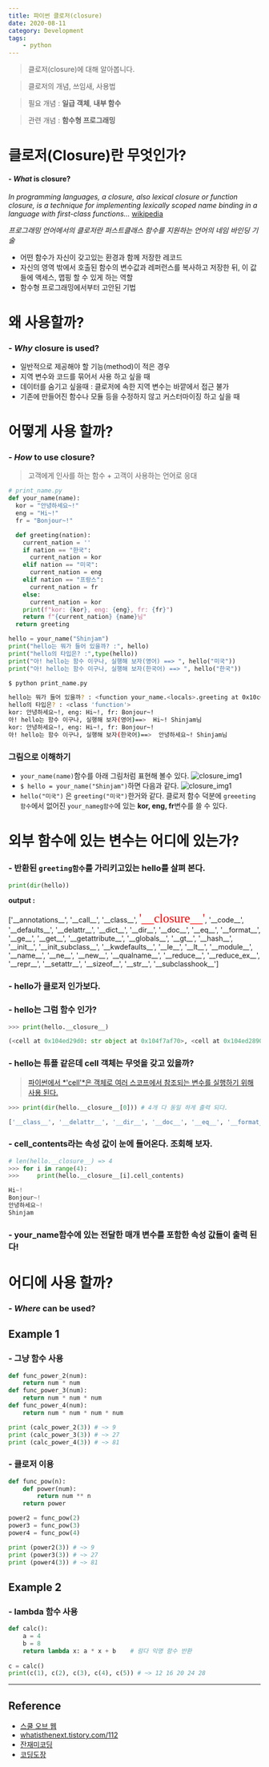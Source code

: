 ```yaml
---
title: 파이썬 클로저(closure)
date: 2020-08-11
category: Development
tags:
    - python
---
```


> 클로저(closure)에 대해 알아봅니다.


> 클로저의 개념, 쓰임새, 사용법

> 필요 개념 : **일급 객체**, **내부 함수**

> 관련 개념 : **함수형 프로그래밍**

# 클로저(Closure)란 무엇인가?
#### - _What_ is closure?
*In programming languages, a closure, also lexical closure or function closure, is a technique for implementing lexically scoped name binding in a language with first-class functions...* [wikipedia](https://en.wikipedia.org/wiki/Closure_(computer_programming))

*프로그래밍 언어에서의 클로저란 퍼스트클래스 함수를 지원하는 언어의 네임 바인딩 기술*

- 어떤 함수가 자신이 갖고있는 환경과 함께 저장한 레코드
- 자신의 영역 밖에서 호출된 함수의 변수값과 레퍼런스를 복사하고 저장한 뒤, 이 값들에 액세스, 맵핑 할 수 있게 하는 역할
- 함수형 프로그래밍에서부터 고안된 기법

# 왜 사용할까?
### - _Why_ closure is used?
- 일반적으로 제공해야 할 기능(method)이 적은 경우
- 지역 변수와 코드를 묶어서 사용 하고 싶을 때
- 데이터를 숨기고 싶을때 : 클로저에 속한 지역 변수는 바깥에서 접근 불가
- 기존에 만들어진 함수나 모듈 등을 수정하지 않고 커스터마이징 하고 싶을 때

# 어떻게 사용 할까?
### - _How_ to use closure?
> 고객에게 인사를 하는 함수 + 고객이 사용하는 언어로 응대 

```python
# print_name.py
def your_name(name):
  kor = "안녕하세요~!"
  eng = "Hi~!"
  fr = "Bonjour~!"

  def greeting(nation):
    current_nation = ''
    if nation == "한국":
      current_nation = kor
    elif nation == "미국":
      current_nation = eng
    elif nation == "프랑스":
      current_nation = fr
    else:
      current_nation = kor
    print(f"kor: {kor}, eng: {eng}, fr: {fr}")
    return f"{current_nation} {name}님"
  return greeting

hello = your_name("Shinjam")
print("hello는 뭐가 들어 있을까? :", hello)
print("hello의 타입은? :",type(hello))
print("아! hello는 함수 이구나, 실행해 보자(영어) ==> ", hello("미국"))
print("아! hello는 함수 이구나, 실행해 보자(한국어) ==> ", hello("한국"))
```

```bash
$ python print_name.py

hello는 뭐가 들어 있을까? : <function your_name.<locals>.greeting at 0x10c6ea950>
hello의 타입은? : <class 'function'>
kor: 안녕하세요~!, eng: Hi~!, fr: Bonjour~!
아! hello는 함수 이구나, 실행해 보자(영어)==>  Hi~! Shinjam님
kor: 안녕하세요~!, eng: Hi~!, fr: Bonjour~!
아! hello는 함수 이구나, 실행해 보자(한국어)==>  안녕하세요~! Shinjam님
```

### 그림으로 이해하기
- `your_name(name)`함수를 아래 그림처럼 표현해 볼수 있다.
![closure_img1](img_closure1_python.png)
- `$ hello = your_name("Shinjam")`하면 다음과 같다.
![closure_img1](img_closure2_python.png)
- `hello("미국")` 은 `greeting("미국")`한거와 같다. 클로저 함수 덕분에 `greeeting함수`에서 없어진 `your_nameg함수`에 있는 **kor, eng,  fr**변수를 쓸 수 있다.

# 외부 함수에 있는 변수는 어디에 있는가?
### - 반환된 `greeting함수`를 가리키고있는 **hello**를 살펴 본다.

```python
print(dir(hello))
```

**output :**
<p>
['__annotations__', '__call__', '__class__', <span style="font: 25px solid;color: red">'__closure__'</span>, '__code__', '__defaults__', '__delattr__', '__dict__', '__dir__', '__doc__', '__eq__', '__format__', '__ge__', '__get__', '__getattribute__', '__globals__', '__gt__', '__hash__', '__init__', '__init_subclass__', '__kwdefaults__', '__le__', '__lt__', '__module__', '__name__', '__ne__', '__new__', '__qualname__', '__reduce__', '__reduce_ex__', '__repr__', '__setattr__', '__sizeof__', '__str__', '__subclasshook__']
</p>

### - **hello**가 클로저 인가보다.
### - **hello**는 그럼 함수 인가?

```python
>>> print(hello.__closure__)

(<cell at 0x104ed29d0: str object at 0x104f7af70>, <cell at 0x104ed2890: str object at 0x104f7a2f0>, <cell at 0x104ed26d0: str object at 0x104edb8f0>, <cell at 0x104ed2710: str object at 0x104f797b0>)
```

### - **hello**는 튜플 같은데 cell 객체는 무엇을 갖고 있을까?

> [파이썬에서 *'cell'*은 객체로 여러 스코프에서 참조되는 변수를 실행하기 위해 사용 된다.](https://docs.python.org/ko/3.6/c-api/cell.html)

```python
>>> print(dir(hello.__closure__[0])) # 4개 다 동일 하게 출력 되다.

['__class__', '__delattr__', '__dir__', '__doc__', '__eq__', '__format__', '__ge__', '__getattribute__', '__gt__', '__hash__', '__init__', '__init_subclass__', '__le__', '__lt__', '__ne__', '__new__', '__reduce__', '__reduce_ex__', '__repr__', '__setattr__', '__sizeof__', '__str__', '__subclasshook__', 'cell_contents']
```

### - **cell_contents**라는 속성 값이 눈에 들어온다. 조회해 보자.
```python
# len(hello.__closure__) => 4
>>> for i in range(4):
>>>     print(hello.__closure__[i].cell_contents)

Hi~!
Bonjour~!
안녕하세요~!
Shinjam
```

### - **your_name**함수에 있는 전달한 매개 변수를 포함한 속성 값들이 출력 된다!


# 어디에 사용 할까?
### - _Where_ can be used?

## Example 1
### - 그냥 함수 사용
```python
def func_power_2(num):
    return num * num
def func_power_3(num):
    return num * num * num
def func_power_4(num):
    return num * num * num * num

print (calc_power_2(3)) # ~> 9
print (calc_power_3(3)) # ~> 27
print (calc_power_4(3)) # ~> 81
```
### - 클로저 이용
```python
def func_pow(n):
    def power(num):
        return num ** n
    return power

power2 = func_pow(2)
power3 = func_pow(3)
power4 = func_pow(4)

print (power2(3)) # ~> 9
print (power3(3)) # ~> 27
print (power4(3)) # ~> 81
```

## Example 2
### - lambda 함수 사용
```python
def calc():
    a = 4
    b = 8
    return lambda x: a * x + b    # 람다 익명 함수 반환
 
c = calc()
print(c(1), c(2), c(3), c(4), c(5)) # ~> 12 16 20 24 28
```

---

## Reference
- [스쿨 오브 웹](http://schoolofweb.net/blog/posts/파이썬-클로저-closure/)
- [whatisthenext.tistory.com/112](https://whatisthenext.tistory.com/112)
- [잔재미코딩](https://fun-coding.org/PL&OOP4-3.html)
- [코딩도장](https://dojang.io/mod/page/view.php?id=2366)